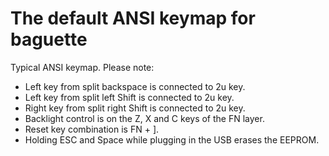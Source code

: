 # The default ANSI keymap for baguette

Typical ANSI keymap. Please note:
- Left key from split backspace is connected to 2u key.
- Left key from split left Shift is connected to 2u key.
- Right key from split right Shift is connected to 2u key.
- Backlight control is on the Z, X and C keys of the FN layer.
- Reset key combination is FN + ].
- Holding ESC and Space while plugging in the USB erases the EEPROM.
